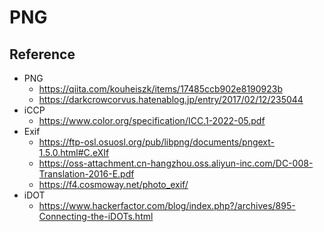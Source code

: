 # PNG

## Reference

- PNG
  - https://qiita.com/kouheiszk/items/17485ccb902e8190923b
  - https://darkcrowcorvus.hatenablog.jp/entry/2017/02/12/235044
- iCCP
  - https://www.color.org/specification/ICC.1-2022-05.pdf
- Exif
  - https://ftp-osl.osuosl.org/pub/libpng/documents/pngext-1.5.0.html#C.eXIf
  - https://oss-attachment.cn-hangzhou.oss.aliyun-inc.com/DC-008-Translation-2016-E.pdf
  - https://f4.cosmoway.net/photo_exif/
- iDOT
  - https://www.hackerfactor.com/blog/index.php?/archives/895-Connecting-the-iDOTs.html
